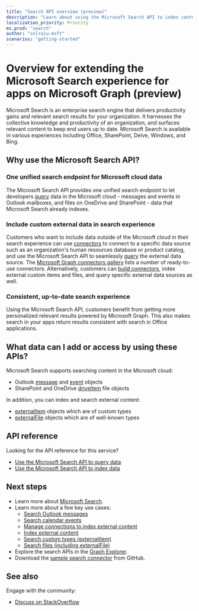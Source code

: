 ```yaml
---
title: "Search API overview (preview)"
description: "Learn about using the Microsoft Search API to index content and add search across your Office & indexed content into your apps."
localization_priority: Priority
ms.prod: "search"
author: "snlraju-msft"
scenarios: "getting-started"
---
```


# Overview for extending the Microsoft Search experience for apps on Microsoft Graph (preview)

Microsoft Search is an enterprise search engine that delivers productivity gains and relevant search results for your organization. It harnesses the collective knowledge and productivity of an organization, and surfaces relevant content to keep end users up to date. Microsoft Search is available in various experiences including Office, SharePoint, Delve, Windows, and Bing.

<!-- markdownlint-disable MD026 -->
## Why use the Microsoft Search API?

### One unified search endpoint for Microsoft cloud data

The Microsoft Search API provides one unified search endpoint to let developers [query](/graph/api/search-query?view=graph-rest-beta) data in the Microsoft cloud - messages and events in Outlook mailboxes, and files on OneDrive and SharePoint - data that Microsoft Search already indexes.

### Include custom external data in search experience

Customers who want to include data outside of the Microsoft cloud in their search experience can use [connectors](/microsoftsearch/connectors-overview) to connect to a specific data source such as an organization's human resources database or product catalog, and use the Microsoft Search API to seamlessly [query](/graph/api/search-query?view=graph-rest-beta) the external data source. The [Microsoft Graph connectors gallery](/microsoftsearch/connectors-gallery) lists a number of ready-to-use connectors. Alternatively, customers can [build connectors](/graph/api/resources/indexing-api-overview?view=graph-rest-beta#common-use-cases), index external custom items and files, and query specific external data sources as well.

### Consistent, up-to-date search experience

Using the Microsoft Search API, customers benefit from getting more personalized relevant results powered by Microsoft Graph. This also makes search in your apps return results consistent with search in Office applications.

## What data can I add or access by using these APIs?

Microsoft Search supports searching content in the Microsoft cloud:

- Outlook [message](/graph/api/resources/message?view=graph-rest-beta) and [event](/graph/api/resources/event?view=graph-rest-beta) objects
- SharePoint and OneDrive [driveItem](/graph/api/resources/driveitem?view=graph-rest-beta) file objects

In addition, you can index and search external content:

- [externalItem](/graph/api/resources/externalitem?view=graph-rest-beta) objects which are of custom types
- [externalFile](/graph/api/resources/externalfile?view=graph-rest-beta) objects which are of well-known types

## API reference

Looking for the API reference for this service?

- [Use the Microsoft Search API to query data](/graph/api/resources/search-api-overview?view=graph-rest-beta)
- [Use the Microsoft Search API to index data](/graph/api/resources/indexing-api-overview?view=graph-rest-beta)

## Next steps

- Learn more about [Microsoft Search](/microsoftsearch/).
- Learn more about a few key use cases:
  - [Search Outlook messages](search-concept-messages.md)
  - [Search calendar events](search-concept-events.md)
  - [Manage connections to index external content](search-index-manage-connections.md)
  - [Index external content](search-index-manage-items.md)
  - [Search custom types (externalItem)](search-concept-custom-types.md)
  - [Search files (including externalFile)](search-concept-files.md)
- Explore the search APIs in the [Graph Explorer](https://developer.microsoft.com/graph/graph-explorer).
- Download the [sample search connector](https://github.com/microsoftgraph/msgraph-search-connector-sample) from GitHub.

## See also

Engage with the community:

- [Discuss on StackOverflow](https://stackoverflow.com/questions/tagged/microsoft-graph-search)
